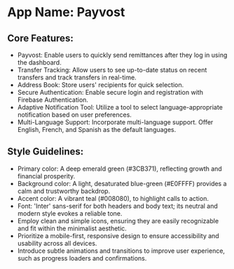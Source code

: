 # **App Name**: Payvost

## Core Features:

- Payvost: Enable users to quickly send remittances after they log in using the dashboard.
- Transfer Tracking: Allow users to see up-to-date status on recent transfers and track transfers in real-time.
- Address Book: Store users' recipients for quick selection.
- Secure Authentication: Enable secure login and registration with Firebase Authentication.
- Adaptive Notification Tool: Utilize a tool to select language-appropriate notification based on user preferences.
- Multi-Language Support: Incorporate multi-language support. Offer English, French, and Spanish as the default languages.

## Style Guidelines:

- Primary color: A deep emerald green (#3CB371), reflecting growth and financial prosperity.
- Background color: A light, desaturated blue-green (#E0FFFF) provides a calm and trustworthy backdrop.
- Accent color: A vibrant teal (#008080), to highlight calls to action.
- Font: 'Inter' sans-serif for both headers and body text; its neutral and modern style evokes a reliable tone.
- Employ clean and simple icons, ensuring they are easily recognizable and fit within the minimalist aesthetic.
- Prioritize a mobile-first, responsive design to ensure accessibility and usability across all devices.
- Introduce subtle animations and transitions to improve user experience, such as progress loaders and confirmations.